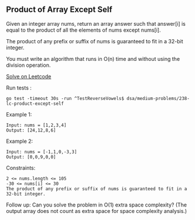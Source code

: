 ## Product of Array Except Self

Given an integer array nums, return an array answer such that answer[i] is equal to the product of all the elements of nums except nums[i].

The product of any prefix or suffix of nums is guaranteed to fit in a 32-bit integer.

You must write an algorithm that runs in O(n) time and without using the division operation.

[Solve on Leetcode](https://leetcode.com/problems/product-of-array-except-self/) 

Run tests :
```
go test -timeout 30s -run ^TestReverseVowels$ dsa/medium-problems/238-lc-product-except-self
```

Example 1:
```
Input: nums = [1,2,3,4]
Output: [24,12,8,6]
```

Example 2:
```
Input: nums = [-1,1,0,-3,3]
Output: [0,0,9,0,0]
```

Constraints:
```
2 <= nums.length <= 105
-30 <= nums[i] <= 30
The product of any prefix or suffix of nums is guaranteed to fit in a 32-bit integer.
```

Follow up: Can you solve the problem in O(1) extra space complexity? (The output array does not count as extra space for space complexity analysis.)